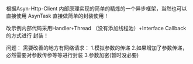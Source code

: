 根据Asyn-Http-Client 内部原理实现的简单的精炼的一个异步框架，当然也可以直接使用
AsynTask 直接做简单的封装使用！

改示例内部代码采用Handler+Thread （没有添加线程池）+Interface Callback 的方式进行
封装！

问题：
需要改善的地方有网络请求：
1.模拟参数的传递
2.如果增加了参数传递，必然需要对参数传参等等进行封装
3.参数加密(暂时没必要)
